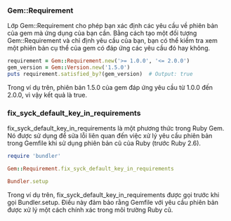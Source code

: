 ### Gem::Requirement

Lớp Gem::Requirement cho phép bạn xác định các yêu cầu về phiên bản của gem mà ứng dụng của bạn cần. Bằng cách tạo một đối tượng Gem::Requirement và chỉ định yêu cầu của bạn, bạn có thể kiểm tra xem một phiên bản cụ thể của gem có đáp ứng các yêu cầu đó hay không.

```ruby
requirement = Gem::Requirement.new('>= 1.0.0', '<= 2.0.0')
gem_version = Gem::Version.new('1.5.0')
puts requirement.satisfied_by?(gem_version)  # Output: true
```
Trong ví dụ trên, phiên bản 1.5.0 của gem đáp ứng yêu cầu từ 1.0.0 đến 2.0.0, vì vậy kết quả là true.

### fix_syck_default_key_in_requirements
fix_syck_default_key_in_requirements là một phương thức trong Ruby Gem. Nó được sử dụng để sửa lỗi liên quan đến việc xử lý yêu cầu phiên bản trong Gemfile khi sử dụng phiên bản cũ của Ruby (trước Ruby 2.6).
```ruby
require 'bundler'

Gem::Requirement.fix_syck_default_key_in_requirements

Bundler.setup
```
Trong ví dụ trên, fix_syck_default_key_in_requirements được gọi trước khi gọi Bundler.setup. Điều này đảm bảo rằng Gemfile với yêu cầu phiên bản được xử lý một cách chính xác trong môi trường Ruby cũ.